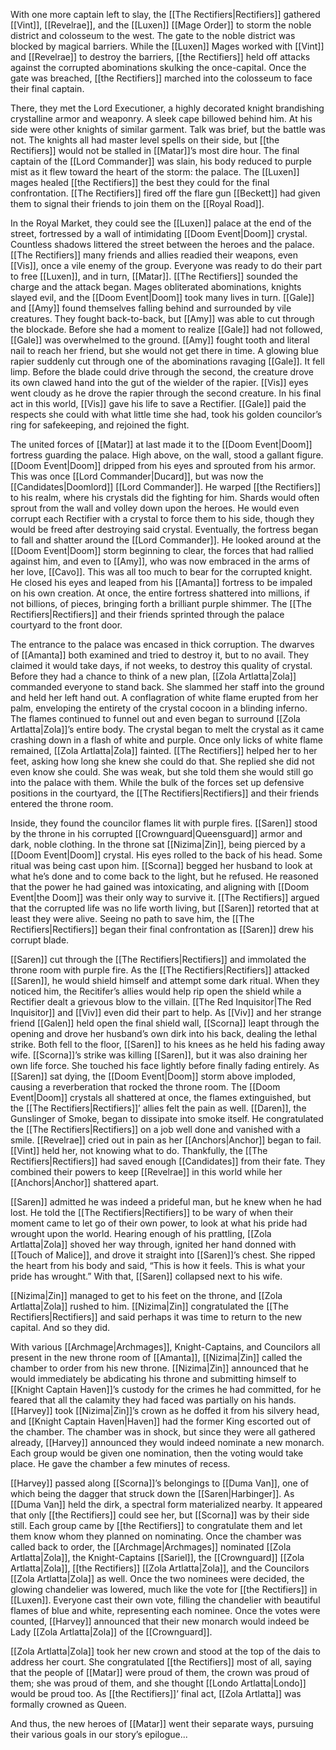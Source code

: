 With one more captain left to slay, the [[The Rectifiers|Rectifiers]] gathered [[Vint]], [[Revelrae]], and the [[Luxen]] [[Mage Order]] to storm the noble district and colosseum to the west. The gate to the noble district was blocked by magical barriers. While the [[Luxen]] Mages worked with [[Vint]] and [[Revelrae]] to destroy the barriers, [[the Rectifiers]] held off attacks against the corrupted abominations skulking the once-capital. Once the gate was breached, [[the Rectifiers]] marched into the colosseum to face their final captain.

There, they met the Lord Executioner, a highly decorated knight brandishing crystalline armor and weaponry. A sleek cape billowed behind him. At his side were other knights of similar garment. Talk was brief, but the battle was not. The knights all had master level spells on their side, but [[the Rectifiers]] would not be stalled in [[Matar]]’s most dire hour. The final captain of the [[Lord Commander]] was slain, his body reduced to purple mist as it flew toward the heart of the storm: the palace. The [[Luxen]] mages healed [[the Rectifiers]] the best they could for the final confrontation. [[The Rectifiers]] fired off the flare gun [[Beckett]] had given them to signal their friends to join them on the [[Royal Road]]. 

In the Royal Market, they could see the [[Luxen]] palace at the end of the street, fortressed by a wall of intimidating [[Doom Event|Doom]] crystal. Countless shadows littered the street between the heroes and the palace. [[The Rectifiers]] many friends and allies readied their weapons, even [[Vis]], once a vile enemy of the group. Everyone was ready to do their part to free [[Luxen]], and in turn, [[Matar]]. [[The Rectifiers]] sounded the charge and the attack began. Mages obliterated abominations, knights slayed evil, and the [[Doom Event|Doom]] took many lives in turn. [[Gale]] and [[Amy]] found themselves falling behind and surrounded by vile creatures. They fought back-to-back, but [[Amy]] was able to cut through the blockade. Before she had a moment to realize [[Gale]] had not followed, [[Gale]] was overwhelmed to the ground. [[Amy]] fought tooth and literal nail to reach her friend, but she would not get there in time. A glowing blue rapier suddenly cut through one of the abominations ravaging [[Gale]]. It fell limp. Before the blade could drive through the second, the creature drove its own clawed hand into the gut of the wielder of the rapier. [[Vis]] eyes went cloudy as he drove the rapier through the second creature. In his final act in this world, [[Vis]] gave his life to save a Rectifier. [[Gale]] paid the respects she could with what little time she had, took his golden councilor’s ring for safekeeping, and rejoined the fight.

The united forces of [[Matar]] at last made it to the [[Doom Event|Doom]] fortress guarding the palace. High above, on the wall, stood a gallant figure. [[Doom Event|Doom]] dripped from his eyes and sprouted from his armor. This was once [[Lord Commander|Ducard]], but was now the [[Candidates|Doomlord]] [[Lord Commander]]. He warped [[the Rectifiers]] to his realm, where his crystals did the fighting for him. Shards would often sprout from the wall and volley down upon the heroes. He would even corrupt each Rectifier with a crystal to force them to his side, though they would be freed after destroying said crystal. Eventually, the fortress began to fall and shatter around the [[Lord Commander]]. He looked around at the [[Doom Event|Doom]] storm beginning to clear, the forces that had rallied against him, and even to [[Amy]], who was now embraced in the arms of her love, [[Cavo]]. This was all too much to bear for the corrupted knight. He closed his eyes and leaped from his [[Amanta]] fortress to be impaled on his own creation. At once, the entire fortress shattered into millions, if not billions, of pieces, bringing forth a brilliant purple shimmer. The [[The Rectifiers|Rectifiers]] and their friends sprinted through the palace courtyard to the front door. 

The entrance to the palace was encased in thick corruption. The dwarves of [[Amanta]] both examined and tried to destroy it, but to no avail. They claimed it would take days, if not weeks, to destroy this quality of crystal. Before they had a chance to think of a new plan, [[Zola Artlatta|Zola]] commanded everyone to stand back. She slammed her staff into the ground and held her left hand out. A conflagration of white flame erupted from her palm, enveloping the entirety of the crystal cocoon in a blinding inferno. The flames continued to funnel out and even began to surround [[Zola Artlatta|Zola]]’s entire body. The crystal began to melt the crystal as it came crashing down in a flash of white and purple. Once only licks of white flame remained, [[Zola Artlatta|Zola]] fainted. [[The Rectifiers]] helped her to her feet, asking how long she knew she could do that. She replied she did not even know she could. She was weak, but she told them she would still go into the palace with them. While the bulk of the forces set up defensive positions in the courtyard, the [[The Rectifiers|Rectifiers]] and their friends entered the throne room.

Inside, they found the councilor flames lit with purple fires. [[Saren]] stood by the throne in his corrupted [[Crownguard|Queensguard]] armor and dark, noble clothing. In the throne sat [[Nizima|Zin]], being pierced by a [[Doom Event|Doom]] crystal. His eyes rolled to the back of his head. Some ritual was being cast upon him. [[Scorna]] begged her husband to look at what he’s done and to come back to the light, but he refused. He reasoned that the power he had gained was intoxicating, and aligning with [[Doom Event|the Doom]] was their only way to survive it. [[The Rectifiers]] argued that the corrupted life was no life worth living, but [[Saren]] retorted that at least they were alive. Seeing no path to save him, the [[The Rectifiers|Rectifiers]] began their final confrontation as [[Saren]] drew his corrupt blade. 

[[Saren]] cut through the [[The Rectifiers|Rectifiers]] and immolated the throne room with purple fire. As the [[The Rectifiers|Rectifiers]] attacked [[Saren]], he would shield himself and attempt some dark ritual. When they noticed him, the Recitifer’s allies would help rip open the shield while a Rectifier dealt a grievous blow to the villain. [[The Red Inquisitor|The Red Inquisitor]] and [[Viv]] even did their part to help. As [[Viv]] and her strange friend [[Galen]] held open the final shield wall, [[Scorna]] leapt through the opening and drove her husband’s own dirk into his back, dealing the lethal strike. Both fell to the floor, [[Saren]] to his knees as he held his fading away wife. [[Scorna]]’s strike was killing [[Saren]], but it was also draining her own life force. She touched his face lightly before finally fading entirely. As [[Saren]] sat dying, the [[Doom Event|Doom]] storm above imploded, causing a reverberation that rocked the throne room. The [[Doom Event|Doom]] crystals all shattered at once, the flames extinguished, but the [[The Rectifiers|Rectifiers]]’ allies felt the pain as well. [[Daren]], the Gunslinger of Smoke, began to dissipate into smoke itself. He congratulated the [[The Rectifiers|Rectifiers]] on a job well done and vanished with a smile. [[Revelrae]] cried out in pain as her [[Anchors|Anchor]] began to fail. [[Vint]] held her, not knowing what to do. Thankfully, the [[The Rectifiers|Rectifiers]] had saved enough [[Candidates]] from their fate. They combined their powers to keep [[Revelrae]] in this world while her [[Anchors|Anchor]] shattered apart. 

[[Saren]] admitted he was indeed a prideful man, but he knew when he had lost. He told the [[The Rectifiers|Rectifiers]] to be wary of when their moment came to let go of their own power, to look at what his pride had wrought upon the world. Hearing enough of his prattling, [[Zola Artlatta|Zola]] shoved her way through, ignited her hand donned with [[Touch of Malice]], and drove it straight into [[Saren]]’s chest. She ripped the heart from his body and said, “This is how it feels. This is what your pride has wrought.” With that, [[Saren]] collapsed next to his wife. 

[[Nizima|Zin]] managed to get to his feet on the throne, and [[Zola Artlatta|Zola]] rushed to him. [[Nizima|Zin]] congratulated the [[The Rectifiers|Rectifiers]] and said perhaps it was time to return to the new capital. And so they did.

With various [[Archmage|Archmages]], Knight-Captains, and Councilors all present in the new throne room of [[Amanta]], [[Nizima|Zin]] called the chamber to order from his new throne. [[Nizima|Zin]] announced that he would immediately be abdicating his throne and submitting himself to [[Knight Captain Haven]]’s custody for the crimes he had committed, for he feared that all the calamity they had faced was partially on his hands. [[Harvey]] took [[Nizima|Zin]]’s crown as he doffed it from his silvery head, and [[Knight Captain Haven|Haven]] had the former King escorted out of the chamber. The chamber was in shock, but since they were all gathered already, [[Harvey]] announced they would indeed nominate a new monarch. Each group would be given one nomination, then the voting would take place. He gave the chamber a few minutes of recess.

[[Harvey]] passed along [[Scorna]]’s belongings to [[Duma Van]], one of which being the dagger that struck down the [[Saren|Harbinger]]. As [[Duma Van]] held the dirk, a spectral form materialized nearby. It appeared that only [[the Rectifiers]] could see her, but [[Scorna]] was by their side still. Each group came by [[the Rectifiers]] to congratulate them and let them know whom they planned on nominating. Once the chamber was called back to order, the [[Archmage|Archmages]] nominated [[Zola Artlatta|Zola]], the Knight-Captains [[Sariel]], the [[Crownguard]] [[Zola Artlatta|Zola]], [[the Rectifiers]] [[Zola Artlatta|Zola]], and the Councilors [[Zola Artlatta|Zola]] as well. Once the two nominees were decided, the glowing chandelier was lowered, much like the vote for [[the Rectifiers]] in [[Luxen]]. Everyone cast their own vote, filling the chandelier with beautiful flames of blue and white, representing each nominee. Once the votes were counted, [[Harvey]] announced that their new monarch would indeed be Lady [[Zola Artlatta|Zola]] of the [[Crownguard]]. 

[[Zola Artlatta|Zola]] took her new crown and stood at the top of the dais to address her court. She congratulated [[the Rectifiers]] most of all, saying that the people of [[Matar]] were proud of them, the crown was proud of them; she was proud of them, and she thought [[Londo Artlatta|Londo]] would be proud too. As [[the Rectifiers]]’ final act, [[Zola Artlatta]] was formally crowned as Queen. 

And thus, the new heroes of [[Matar]] went their separate ways, pursuing their various goals in our story’s epilogue...